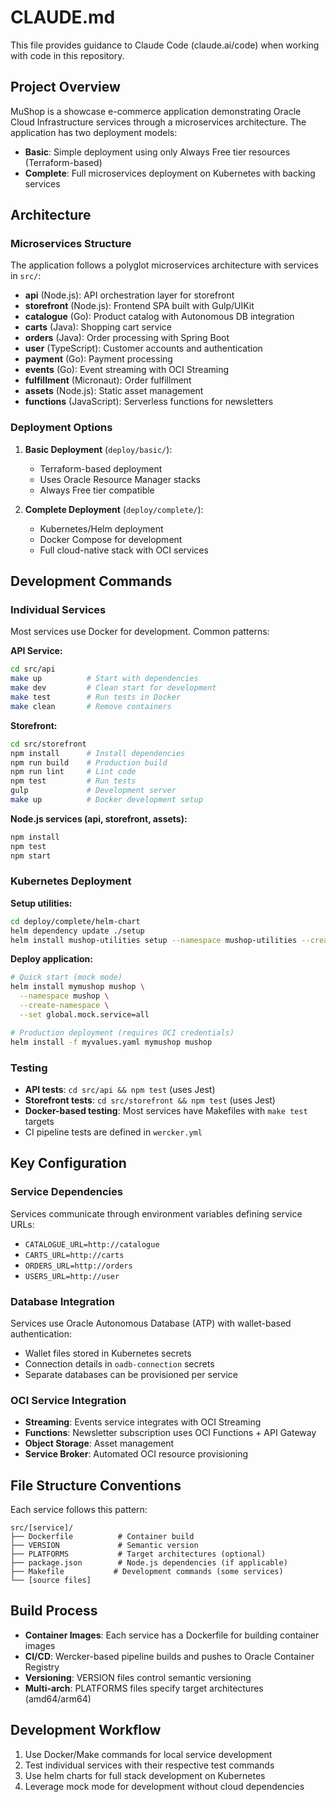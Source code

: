 # CLAUDE.md

This file provides guidance to Claude Code (claude.ai/code) when working with code in this repository.

## Project Overview

MuShop is a showcase e-commerce application demonstrating Oracle Cloud Infrastructure services through a microservices architecture. The application has two deployment models:

- **Basic**: Simple deployment using only Always Free tier resources (Terraform-based)
- **Complete**: Full microservices deployment on Kubernetes with backing services

## Architecture

### Microservices Structure

The application follows a polyglot microservices architecture with services in `src/`:

- **api** (Node.js): API orchestration layer for storefront
- **storefront** (Node.js): Frontend SPA built with Gulp/UIKit
- **catalogue** (Go): Product catalog with Autonomous DB integration
- **carts** (Java): Shopping cart service
- **orders** (Java): Order processing with Spring Boot
- **user** (TypeScript): Customer accounts and authentication
- **payment** (Go): Payment processing
- **events** (Go): Event streaming with OCI Streaming
- **fulfillment** (Micronaut): Order fulfillment
- **assets** (Node.js): Static asset management
- **functions** (JavaScript): Serverless functions for newsletters

### Deployment Options

1. **Basic Deployment** (`deploy/basic/`):
   - Terraform-based deployment
   - Uses Oracle Resource Manager stacks
   - Always Free tier compatible

2. **Complete Deployment** (`deploy/complete/`):
   - Kubernetes/Helm deployment
   - Docker Compose for development
   - Full cloud-native stack with OCI services

## Development Commands

### Individual Services

Most services use Docker for development. Common patterns:

**API Service:**
```bash
cd src/api
make up          # Start with dependencies
make dev         # Clean start for development
make test        # Run tests in Docker
make clean       # Remove containers
```

**Storefront:**
```bash
cd src/storefront
npm install      # Install dependencies
npm run build    # Production build
npm run lint     # Lint code
npm test         # Run tests
gulp             # Development server
make up          # Docker development setup
```

**Node.js services (api, storefront, assets):**
```bash
npm install
npm test
npm start
```

### Kubernetes Deployment

**Setup utilities:**
```bash
cd deploy/complete/helm-chart
helm dependency update ./setup
helm install mushop-utilities setup --namespace mushop-utilities --create-namespace
```

**Deploy application:**
```bash
# Quick start (mock mode)
helm install mymushop mushop \
  --namespace mushop \
  --create-namespace \
  --set global.mock.service=all

# Production deployment (requires OCI credentials)
helm install -f myvalues.yaml mymushop mushop
```

### Testing

- **API tests**: `cd src/api && npm test` (uses Jest)
- **Storefront tests**: `cd src/storefront && npm test` (uses Jest)
- **Docker-based testing**: Most services have Makefiles with `make test` targets
- CI pipeline tests are defined in `wercker.yml`

## Key Configuration

### Service Dependencies

Services communicate through environment variables defining service URLs:
- `CATALOGUE_URL=http://catalogue`
- `CARTS_URL=http://carts`
- `ORDERS_URL=http://orders`
- `USERS_URL=http://user`

### Database Integration

Services use Oracle Autonomous Database (ATP) with wallet-based authentication:
- Wallet files stored in Kubernetes secrets
- Connection details in `oadb-connection` secrets
- Separate databases can be provisioned per service

### OCI Service Integration

- **Streaming**: Events service integrates with OCI Streaming
- **Functions**: Newsletter subscription uses OCI Functions + API Gateway
- **Object Storage**: Asset management
- **Service Broker**: Automated OCI resource provisioning

## File Structure Conventions

Each service follows this pattern:
```
src/[service]/
├── Dockerfile          # Container build
├── VERSION             # Semantic version
├── PLATFORMS           # Target architectures (optional)
├── package.json        # Node.js dependencies (if applicable)
├── Makefile           # Development commands (some services)
└── [source files]
```

## Build Process

- **Container Images**: Each service has a Dockerfile for building container images
- **CI/CD**: Wercker-based pipeline builds and pushes to Oracle Container Registry
- **Versioning**: VERSION files control semantic versioning
- **Multi-arch**: PLATFORMS files specify target architectures (amd64/arm64)

## Development Workflow

1. Use Docker/Make commands for local service development
2. Test individual services with their respective test commands
3. Use helm charts for full stack development on Kubernetes
4. Leverage mock mode for development without cloud dependencies